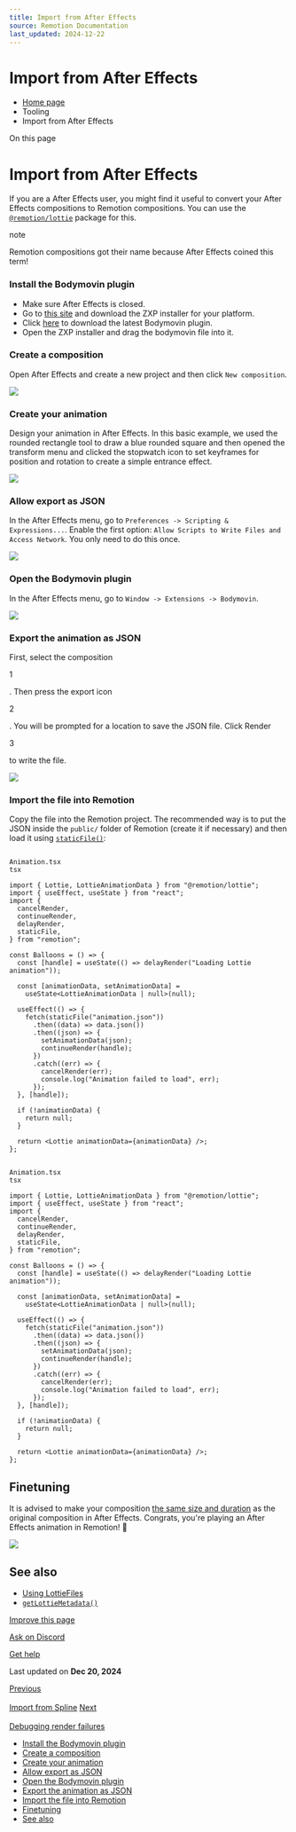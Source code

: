 ```yaml
---
title: Import from After Effects
source: Remotion Documentation
last_updated: 2024-12-22
---
```


# Import from After Effects

- [Home page](/)
- Tooling
- Import from After Effects

On this page

# Import from After Effects

If you are a After Effects user, you might find it useful to convert your After Effects compositions to Remotion compositions. You can use the [`@remotion/lottie`](/docs/lottie) package for this.

note

Remotion compositions got their name because After Effects coined this term!

### Install the Bodymovin plugin [​](\#install-the-bodymovin-plugin "Direct link to Install the Bodymovin plugin")

- Make sure After Effects is closed.
- Go to [this site](https://aescripts.com/learn/zxp-installer/) and download the ZXP installer for your platform.
- Click [here](https://github.com/airbnb/lottie-web/blob/master/build/extension/bodymovin.zxp?raw=true) to download the latest Bodymovin plugin.
- Open the ZXP installer and drag the bodymovin file into it.

### Create a composition [​](\#create-a-composition "Direct link to Create a composition")

Open After Effects and create a new project and then click `New composition`.

![](https://remotion-assets.s3.eu-central-1.amazonaws.com/new-composition.png)

### Create your animation [​](\#create-your-animation "Direct link to Create your animation")

Design your animation in After Effects. In this basic example, we used the rounded rectangle tool to draw a blue rounded square and then opened the transform menu and clicked the stopwatch icon to set keyframes for position and rotation to create a simple entrance effect.

![](https://remotion-assets.s3.eu-central-1.amazonaws.com/animation.png)

### Allow export as JSON [​](\#allow-export-as-json "Direct link to Allow export as JSON")

In the After Effects menu, go to `Preferences -> Scripting & Expressions...`. Enable the first option: `Allow Scripts to Write Files and Access Network`. You only need to do this once.

![](https://remotion-assets.s3.eu-central-1.amazonaws.com/scripting.png)

### Open the Bodymovin plugin [​](\#open-the-bodymovin-plugin "Direct link to Open the Bodymovin plugin")

In the After Effects menu, go to `Window -> Extensions -> Bodymovin`.

![](https://remotion-assets.s3.eu-central-1.amazonaws.com/bodymovin.png)

### Export the animation as JSON [​](\#export-the-animation-as-json "Direct link to Export the animation as JSON")

First, select the composition

1

. Then press the export icon

2

. You will be prompted for a location to save the JSON file.
Click Render

3

to write the file.

![](https://remotion-assets.s3.eu-central-1.amazonaws.com/bodymovin-tutorial.png)

### Import the file into Remotion [​](\#import-the-file-into-remotion "Direct link to Import the file into Remotion")

Copy the file into the Remotion project. The recommended way is to put the JSON inside the `public/` folder of Remotion (create it if necessary) and then load it using [`staticFile()`](/docs/staticfile):

```

Animation.tsx
tsx

import { Lottie, LottieAnimationData } from "@remotion/lottie";
import { useEffect, useState } from "react";
import {
  cancelRender,
  continueRender,
  delayRender,
  staticFile,
} from "remotion";

const Balloons = () => {
  const [handle] = useState(() => delayRender("Loading Lottie animation"));

  const [animationData, setAnimationData] =
    useState<LottieAnimationData | null>(null);

  useEffect(() => {
    fetch(staticFile("animation.json"))
      .then((data) => data.json())
      .then((json) => {
        setAnimationData(json);
        continueRender(handle);
      })
      .catch((err) => {
        cancelRender(err);
        console.log("Animation failed to load", err);
      });
  }, [handle]);

  if (!animationData) {
    return null;
  }

  return <Lottie animationData={animationData} />;
};
```

```

Animation.tsx
tsx

import { Lottie, LottieAnimationData } from "@remotion/lottie";
import { useEffect, useState } from "react";
import {
  cancelRender,
  continueRender,
  delayRender,
  staticFile,
} from "remotion";

const Balloons = () => {
  const [handle] = useState(() => delayRender("Loading Lottie animation"));

  const [animationData, setAnimationData] =
    useState<LottieAnimationData | null>(null);

  useEffect(() => {
    fetch(staticFile("animation.json"))
      .then((data) => data.json())
      .then((json) => {
        setAnimationData(json);
        continueRender(handle);
      })
      .catch((err) => {
        cancelRender(err);
        console.log("Animation failed to load", err);
      });
  }, [handle]);

  if (!animationData) {
    return null;
  }

  return <Lottie animationData={animationData} />;
};
```

## Finetuning [​](\#finetuning "Direct link to Finetuning")

It is advised to make your composition [the same size and duration](/docs/lottie/getlottiemetadata) as the original composition in After Effects. Congrats, you're playing an After Effects animation in Remotion! 🎉

![](https://remotion-assets.s3.eu-central-1.amazonaws.com/result.gif)

## See also [​](\#see-also "Direct link to See also")

- [Using LottieFiles](/docs/lottie/lottiefiles)
- [`getLottieMetadata()`](/docs/lottie/getlottiemetadata)

[Improve this page](https://github.com/remotion-dev/remotion/edit/main/packages/docs/docs/after-effects.mdx)

[Ask on Discord](https://remotion.dev/discord)

[Get help](/docs/get-help)

Last updated on **Dec 20, 2024**

[Previous\
\
Import from Spline](/docs/spline) [Next\
\
Debugging render failures](/docs/troubleshooting/debug-failed-render)

- [Install the Bodymovin plugin](#install-the-bodymovin-plugin)
- [Create a composition](#create-a-composition)
- [Create your animation](#create-your-animation)
- [Allow export as JSON](#allow-export-as-json)
- [Open the Bodymovin plugin](#open-the-bodymovin-plugin)
- [Export the animation as JSON](#export-the-animation-as-json)
- [Import the file into Remotion](#import-the-file-into-remotion)
- [Finetuning](#finetuning)
- [See also](#see-also)
